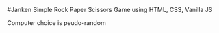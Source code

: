 #Janken
Simple Rock Paper Scissors Game using HTML, CSS, Vanilla JS

Computer choice is psudo-random
